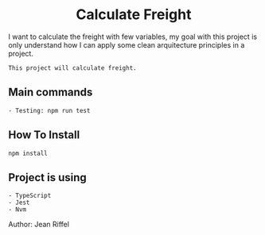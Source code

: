 <h1 align="center">Calculate Freight</h1>
<p>
    I want to calculate the freight with few variables, my goal with this project is only understand how I can apply some clean arquitecture principles in a project.

    This project will calculate freight.
</p>

<h2> Main commands </h2>

    - Testing: npm run test


<h2> How To Install </h2>

    npm install

<h2> Project is using </h2>
        
    - TypeScript
    - Jest
    - Nvm
    



Author:
    Jean Riffel



